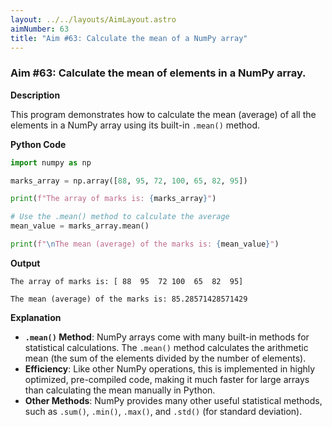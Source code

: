 ```yaml
---
layout: ../../layouts/AimLayout.astro
aimNumber: 63
title: "Aim #63: Calculate the mean of a NumPy array"
---
```


### Aim #63: Calculate the mean of elements in a NumPy array.

**Description**

This program demonstrates how to calculate the mean (average) of all the elements in a NumPy array using its built-in `.mean()` method.

**Python Code**

```python
import numpy as np

marks_array = np.array([88, 95, 72, 100, 65, 82, 95])

print(f"The array of marks is: {marks_array}")

# Use the .mean() method to calculate the average
mean_value = marks_array.mean()

print(f"\nThe mean (average) of the marks is: {mean_value}")
```

**Output**

```text
The array of marks is: [ 88  95  72 100  65  82  95]

The mean (average) of the marks is: 85.28571428571429
```

**Explanation**

- **`.mean()` Method**: NumPy arrays come with many built-in methods for statistical calculations. The `.mean()` method calculates the arithmetic mean (the sum of the elements divided by the number of elements).
- **Efficiency**: Like other NumPy operations, this is implemented in highly optimized, pre-compiled code, making it much faster for large arrays than calculating the mean manually in Python.
- **Other Methods**: NumPy provides many other useful statistical methods, such as `.sum()`, `.min()`, `.max()`, and `.std()` (for standard deviation).
